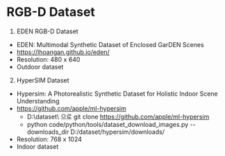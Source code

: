 # RGB-D Dataset
1. EDEN RGB-D Dataset
- EDEN: Multimodal Synthetic Dataset of Enclosed GarDEN Scenes
- https://lhoangan.github.io/eden/
- Resolution: 480 x 640 
- Outdoor dataset


2. HyperSIM Dataset
- Hypersim: A Photorealistic Synthetic Dataset for Holistic Indoor Scene Understanding
- https://github.com/apple/ml-hypersim
    - D:\dataset\ 으로 git clone https://github.com/apple/ml-hypersim
    - python code/python/tools/dataset_download_images.py --downloads_dir D:/dataset/hypersim/downloads/
- Resolution: 768 x 1024
- Indoor dataset




